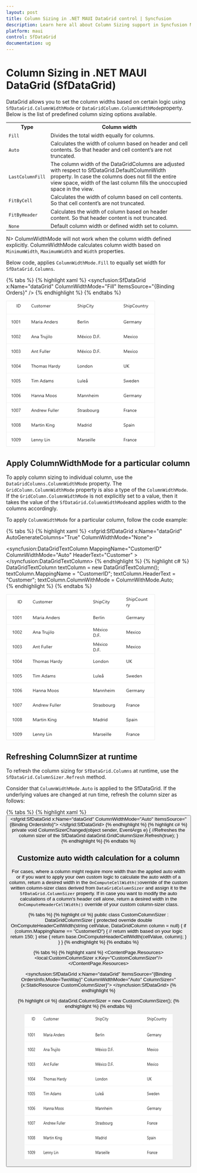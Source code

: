 ```yaml
---
layout: post
title: Column Sizing in .NET MAUI DataGrid control | Syncfusion
description: Learn here all about Column Sizing support in Syncfusion MAUI DataGrid (SfDataGrid) control and more.
platform: maui
control: SfDataGrid
documentation: ug
---
```


# Column Sizing in .NET MAUI DataGrid (SfDataGrid)

DataGrid allows you to set the column widths based on certain logic using `SfDataGrid.ColumnWidthMode` or `DataGridColumn.ColumnWidthMode`property. Below is the list of predefined column sizing options available.

<table>
<tr>
<th>
Type
</th>
<th>
Column width
</th>
</tr>
<tr>
<td>
<code>Fill</code>
</td>
<td>
Divides the total width equally for columns. 
</td>
</tr>
<tr>
<td>
<code>Auto</code>
</td>
<td>
Calculates the width of column based on header and cell contents. So that header and cell content’s are not truncated.  
</td>
</tr>
<tr>
<td>
<code>LastColumnFill</code>
</td>
<td>
The column width of the DataGridColumns are adjusted with respect to SfDataGrid.DefaultColumnWidth property. In case the columns does not fill the entire view space, width of the last column fills the unoccupied space in the view.
</td>
</tr>
<tr>
<td>
<code>FitByCell</code>
</td>
<td>
Calculates the width of column based on cell contents. So that cell content’s are not truncated.  
</td>
</tr>
<tr>
<td>
<code>FitByHeader</code>
</td>
<td>
Calculates the width of column based on header content. So that header content is not truncated.  
</td>
</tr>
<tr>
<td>
<code>None</code>
</td>
<td>
Default column width or defined width set to column.
</td>
</tr>
</table>

N> ColumnWidthMode will not work when the column width defined explicitly. ColumnWidthMode calculates column width based on `MinimumWidth`, `MaximumWidth` and `Width` properties.

Below code, applies `ColumnWidthMode.Fill` to equally set width for `SfDataGrid.Columns`.

{% tabs %}
{% highlight xaml %}
<syncfusion:SfDataGrid  x:Name="dataGrid"
                        ColumnWidthMode="Fill"
                        ItemsSource="{Binding Orders}" />
{% endhighlight %}
{% endtabs %}

![Column Sizing in .NET MAUI DataGrid](Images\column-sizing\columnWidthModeFill.png)


## Apply ColumnWidthMode for a particular column

To apply column sizing to individual column, use the `DataGridColumns.ColumnWidthMode` property. The `GridColumn.ColumnWidthMode` property is also a type of the `ColumnWidthMode`. If the `GridColumn.ColumnWidthMode` is not explicitly set to a value, then it takes the value of the `SfDataGrid.ColumnWidthMode`and applies width to the columns accordingly.

To apply `ColumnWidthMode` for a particular column, follow the code example:

{% tabs %}
{% highlight xaml %}
<sfgrid:SfDataGrid x:Name="dataGrid"
                   AutoGenerateColumns="True"
                   ColumnWidthMode="None">

   <syncfusion:DataGridTextColumn MappingName="CustomerID" ColumnWidthMode="Auto" HeaderText="Customer" ></syncfusion:DataGridTextColumn>
{% endhighlight %}
{% highlight c# %}
DataGridTextColumn textColumn = new DataGridTextColumn();
textColumn.MappingName = "CustomerID";
textColumn.HeaderText = "Customer";
textColumn.ColumnWithMode = ColumnWithMode.Auto;  
{% endhighlight %}
{% endtabs %}

![Column Sizing in .NET MAUI DataGrid](Images\column-sizing\particularColumn.png)

## Refreshing ColumnSizer at runtime

To refresh the column sizing for `SfDataGrid.Columns` at runtime, use the `SfDataGrid.ColumnSizer.Refresh` method.

Consider that `ColumnWidthMode.Auto` is applied to the SfDataGrid. If the underlying values are changed at run time, refresh the column sizer as follows:

{% tabs %}
{% highlight xaml %}    
<StackLayout HorizontalOptions="Center" 
             Orientation="Vertical">
    <Button x:Name="button"
            Text="Refresh ColumnSizer"
            HeightRequest="100"
            HorizontalOptions="Center"
            Clicked="ColumnSizerChanged"/>
<sfgrid:SfDataGrid x:Name="dataGrid"
                   ColumnWidthMode="Auto"
                   ItemsSource="{Binding OrdersInfo}">
</sfgrid:SfDataGrid>
</StackLayout>
{% endhighlight %}
{% highlight c# %}  
private void ColumnSizerChanged(object sender, EventArgs e)
{
    //Refreshes the column sizer of the SfDataGrid
    dataGrid.GridColumnSizer.Refresh(true);
}    
{% endhighlight %}
{% endtabs %} 
 

## Customize auto width calculation for a column

For cases, where a column might require more width than the applied auto width or if you want to apply your own custom logic to calculate the auto width of a column, return a desired width in the `OnComputeCellWidth()`override of the custom written column-sizer class derived from `DataGridColumnSizer` and assign it to the `SfDataGrid.ColumnSizer` property.
If in case you want to modify the auto calculations of a column's header cell alone, return a desired width in the `OnComputeHeaderCellWidth()` override of your custom column-sizer class.

{% tabs %}
{% highlight c# %}
public class CustomColumnSizer : DataGridColumnSizer
{
	protected override double OnComputeHeaderCellWidth(string cellValue, DataGridColumn column = null)
	{
		if (column.MappingName == "CustomerID")
		{
            // return width based on your logic
            return 150;	
		}
		else
		{
			return base.OnComputeHeaderCellWidth(cellValue, column);
		}
	}
}
{% endhighlight %}
{% endtabs %}

{% tabs %}
{% highlight xaml %}
<ContentPage.Resources>
    <local:CustomColumnSizer x:Key="CustomColumnSizer"/>
</ContentPage.Resources>

<syncfusion:SfDataGrid x:Name="dataGrid"
                        ItemsSource="{Binding OrdersInfo,Mode=TwoWay}"
                        ColumnWidthMode="Auto"
                        ColumnSizer="{x:StaticResource CustomColumnSizer}">
</syncfusion:SfDataGrid>
{% endhighlight %}

{% highlight c# %}
dataGrid.ColumnSizer  = new CustomColumnSizer();
{% endhighlight %}
{% endtabs %}

![Column Sizing in .NET MAUI DataGrid](Images\column-sizing\customizeAutoWidth.png)